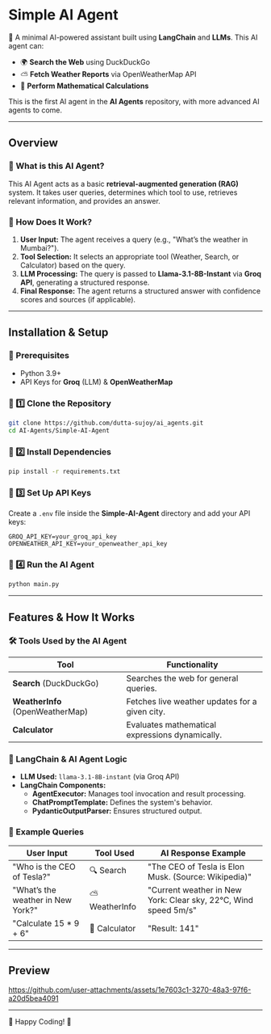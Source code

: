# **Simple AI Agent**  

🚀 A minimal AI-powered assistant built using **LangChain** and **LLMs**. This AI agent can:  
- 🌍 **Search the Web** using DuckDuckGo  
- ⛅ **Fetch Weather Reports** via OpenWeatherMap API  
- 🧮 **Perform Mathematical Calculations**  

This is the first AI agent in the **AI Agents** repository, with more advanced AI agents to come.  

---

## **Overview**  

### **🔹 What is this AI Agent?**  
This AI Agent acts as a basic **retrieval-augmented generation (RAG)** system. It takes user queries, determines which tool to use, retrieves relevant information, and provides an answer.  

### **🔹 How Does It Work?**  
1. **User Input:** The agent receives a query (e.g., "What’s the weather in Mumbai?").  
2. **Tool Selection:** It selects an appropriate tool (Weather, Search, or Calculator) based on the query.  
3. **LLM Processing:** The query is passed to **Llama-3.1-8B-Instant** via **Groq API**, generating a structured response.  
4. **Final Response:** The agent returns a structured answer with confidence scores and sources (if applicable).  

---

## **Installation & Setup**  

### **🔹 Prerequisites**  
- Python 3.9+  
- API Keys for **Groq** (LLM) & **OpenWeatherMap**  

### **🔹 1️⃣ Clone the Repository**  
```bash
git clone https://github.com/dutta-sujoy/ai_agents.git
cd AI-Agents/Simple-AI-Agent
```

### **🔹 2️⃣ Install Dependencies**  
```bash
pip install -r requirements.txt
```

### **🔹 3️⃣ Set Up API Keys**  
Create a `.env` file inside the **Simple-AI-Agent** directory and add your API keys:  
```
GROQ_API_KEY=your_groq_api_key
OPENWEATHER_API_KEY=your_openweather_api_key
```

### **🔹 4️⃣ Run the AI Agent**  
```bash
python main.py
```

---

## **Features & How It Works**  

### **🛠️ Tools Used by the AI Agent**  

| Tool          | Functionality |
|--------------|--------------|
| **Search** (DuckDuckGo) | Searches the web for general queries. |
| **WeatherInfo** (OpenWeatherMap) | Fetches live weather updates for a given city. |
| **Calculator** | Evaluates mathematical expressions dynamically. |

### **🧠 LangChain & AI Agent Logic**  
- **LLM Used:** `llama-3.1-8B-instant` (via Groq API)  
- **LangChain Components:**  
  - **AgentExecutor:** Manages tool invocation and result processing.  
  - **ChatPromptTemplate:** Defines the system's behavior.  
  - **PydanticOutputParser:** Ensures structured output.  

### **📌 Example Queries**  

| User Input | Tool Used | AI Response Example |
|------------|----------|----------------------|
| "Who is the CEO of Tesla?" | 🔍 Search | "The CEO of Tesla is Elon Musk. (Source: Wikipedia)" |
| "What’s the weather in New York?" | ⛅ WeatherInfo | "Current weather in New York: Clear sky, 22°C, Wind speed 5m/s" |
| "Calculate 15 * 9 + 6" | 🧮 Calculator | "Result: 141" |

---

## **Preview**  


https://github.com/user-attachments/assets/1e7603c1-3270-48a3-97f6-a20d5bea4091



---

🚀 Happy Coding! 🎯  
